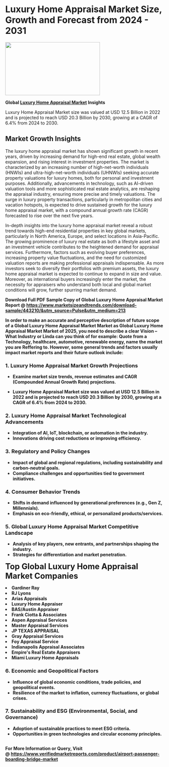 <H1>Luxury Home Appraisal Market Size, Growth and Forecast from 2024 - 2031</H1><img class="aligncenter size-medium wp-image-584254" src="https://thirdeyenews.in/wp-content/uploads/2024/09/Global-Market-Research-300x168.jpeg" alt="" width="300" height="168" /><p><strong>Global&nbsp;<a href="https://www.marketsizeandtrends.com/download-sample/443210/&amp;utm_source=Pulse&amp;utm_medium=213">Luxury Home Appraisal Market</a> Insights</strong></p><p>Luxury Home Appraisal Market size was valued at USD 12.5 Billion in 2022 and is projected to reach USD 20.3 Billion by 2030, growing at a CAGR of 6.4% from 2024 to 2030.</p><p><h2>Market Growth Insights</h2> <p>The luxury home appraisal market has shown significant growth in recent years, driven by increasing demand for high-end real estate, global wealth expansion, and rising interest in investment properties. The market is characterized by an increasing number of high-net-worth individuals (HNWIs) and ultra-high-net-worth individuals (UHNWIs) seeking accurate property valuations for luxury homes, both for personal and investment purposes. Additionally, advancements in technology, such as AI-driven valuation tools and more sophisticated real estate analytics, are reshaping the appraisal industry, ensuring more precise and timely valuations. The surge in luxury property transactions, particularly in metropolitan cities and vacation hotspots, is expected to drive sustained growth for the luxury home appraisal market, with a compound annual growth rate (CAGR) forecasted to rise over the next five years.</p> <p><strong></strong></p> <p>In-depth insights into the luxury home appraisal market reveal a robust trend towards high-end residential properties in key global markets, particularly in North America, Europe, and select locations in Asia-Pacific. The growing prominence of luxury real estate as both a lifestyle asset and an investment vehicle contributes to the heightened demand for appraisal services. Furthermore, factors such as evolving buyer preferences, increasing property value fluctuations, and the need for customized valuation reports are making professional appraisals indispensable. As more investors seek to diversify their portfolios with premium assets, the luxury home appraisal market is expected to continue to expand in size and value. Moreover, as international buyers increasingly enter the market, the necessity for appraisers who understand both local and global market conditions will grow, further spurring market demand.</p> <p><strong></p><p><span class=""><strong>Download Full PDF Sample Copy of Global Luxury Home Appraisal Market Report</strong> @ <a href="https://www.marketsizeandtrends.com/download-sample/443210/&amp;utm_source=Pulse&amp;utm_medium=213" target="_blank">https://www.marketsizeandtrends.com/download-sample/443210/&amp;utm_source=Pulse&amp;utm_medium=213</a></span></p><p>In order to make an accurate and perceptive description of future scope of a Global&nbsp;Luxury Home Appraisal Market Market as Global&nbsp;Luxury Home Appraisal Market Market of 2025, you need to describe a clear Vision &ndash; What Industry or Linda can you think of for example: Quote from a Technology, healthcare, automotive, renewable energy, name the market you are Reffering to. However, some general trends and factors usually impact market reports and their future outlook include:</p><h3>1.&nbsp;<strong>Luxury Home Appraisal Market Growth Projections</strong></h3><ul><li>Examine market size trends, revenue estimates and CAGR (Compounded Annual Growth Rate) projections.</li><li><p>Luxury Home Appraisal Market size was valued at USD 12.5 Billion in 2022 and is projected to reach USD 20.3 Billion by 2030, growing at a CAGR of 6.4% from 2024 to 2030.</p></li></ul><h3>2.&nbsp;<strong>Luxury Home Appraisal Market Technological Advancements</strong></h3><ul><li>Integration of AI, IoT, blockchain, or automation in the industry.</li><li>Innovations driving cost reductions or improving efficiency.</li></ul><h3>3.&nbsp;<strong>Regulatory and Policy Changes</strong></h3><ul><li>Impact of global and regional regulations, including sustainability and carbon-neutral goals.</li><li>Compliance challenges and opportunities tied to government initiatives.</li></ul><h3>4.&nbsp;<strong>Consumer Behavior Trends</strong></h3><ul><li>Shifts in demand influenced by generational preferences (e.g., Gen Z, Millennials).</li><li>Emphasis on eco-friendly, ethical, or personalized products/services.</li></ul><h3>5.&nbsp;<strong>Global Luxury Home Appraisal Market Competitive Landscape</strong></h3><ul><li>Analysis of key players, new entrants, and partnerships shaping the industry.</li><li>Strategies for differentiation and market penetration.</li></ul><p data-pm-slice="1 1 []"><span style="color: inherit; font-family: inherit; font-size: 25px;">Top Global Luxury Home Appraisal Market Companies</span></p><div class="" data-test-id=""><p><li>Gardiner Ray</li><li> RJ Lyons</li><li> Arias Appraisals</li><li> Luxury Home Appraiser</li><li> BAS/Austin Appraiser</li><li> Frank Ciotta & Associates</li><li> Aspen Appraisal Services</li><li> Master Appraisal Services</li><li> JP TEXAS APPRAISAL</li><li> Gray Appraisal Services</li><li> Foy Appraisal Service</li><li> Indianapolis Appraisal Associates</li><li> Empire's Real Estate Appraisers</li><li> Miami Luxury Home Appraisals</li></p></div><h3>6.&nbsp;<strong>Economic and Geopolitical Factors</strong></h3><ul><li>Influence of global economic conditions, trade policies, and geopolitical events.</li><li>Resilience of the market to inflation, currency fluctuations, or global crises.</li></ul><h3>7.&nbsp;<strong>Sustainability and ESG (Environmental, Social, and Governance)</strong></h3><ul><li>Adoption of sustainable practices to meet ESG criteria.</li><li>Opportunities in green technologies and circular economy principles.</li></ul><h2><strong style="font-size: 14px;">For More Information or Query, Visit @&nbsp;</strong><a style="background-color: #ffffff; font-size: 14px;" href="https://www.marketsizeandtrends.com/report/luxury-home-appraisal-market/" target="_blank">https://www.verifiedmarketreports.com/product/airport-passenger-boarding-bridge-market</a></h2>
